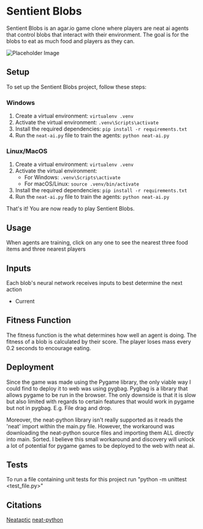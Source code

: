 # Sentient Blobs

Sentient Blobs is an agar.io game clone where players are neat ai agents that control blobs that interact with their environment. The goal is for the blobs to eat as much food and players as they can. 

<!-- ![Placeholder Image](https://placehold.co/1000x400?font=roboto) -->
![Placeholder Image](https://c.tenor.com/0gKp5z1EVIwAAAAC/tenor.gif)


## Setup

To set up the Sentient Blobs project, follow these steps:
### Windows
1. Create a virtual environment: `virtualenv .venv`
2. Activate the virtual environment: `.venv\Scripts\activate`
3. Install the required dependencies: `pip install -r requirements.txt`
4. Run the `neat-ai.py` file to train the agents: `python neat-ai.py`

### Linux/MacOS
1. Create a virtual environment: `virtualenv .venv`
2. Activate the virtual environment:
    - For Windows: `.venv\Scripts\activate`
    - For macOS/Linux: `source .venv/bin/activate`
3. Install the required dependencies: `pip install -r requirements.txt`
4. Run the `neat-ai.py` file to train the agents: `python neat-ai.py`

That's it! You are now ready to play Sentient Blobs.

## Usage
When agents are training, click on any one to see the nearest three food items and three nearest players

## Inputs
Each blob's neural network receives inputs to best determine the next action
- Current

## Fitness Function
<!-- This will have to be updated in accordance with the fitness function being changed -->
The fitness function is the what determines how well an agent is doing. The fitness of a blob is calculated by their score. The player loses mass every 0.2 seconds to encourage eating.

## Deployment 
Since the game was made using the Pygame library, the only viable way I could find to deploy it to web was using pygbag. Pygbag is a library that allows pygame to be run in the browser. The only downside is that it is slow but also limited with regards to certain features that would work in pygame but not in pygbag. E.g. File drag and drop.

Moreover, the neat-python library isn't really supported as it reads the 'neat' import within the main.py file. However, the workaround was downloading the neat-python source files and importing them ALL directly into main. Sorted. I believe this small workaround and discovery will unlock a lot of potential for pygame games to be deployed to the web with neat ai.

## Tests

To run a file containing unit tests for this project run "python -m unittest <test_file.py>"

## Citations
[Neataptic](https://wagenaartje.github.io/neataptic/articles/agario/)
[neat-python](https://neat-python.readthedocs.io/en/latest/)



